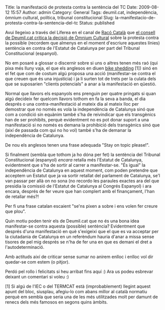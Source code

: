 Title: la manifestació de protesta contra la sentència del TC
Date: 2009-08-12 15:57
Author: admin
Category: General
Tags: deumil.cat, independència, òmnium cultural, política, tribunal constitucional
Slug: la-manifestacio-de-protesta-contra-la-sentencia-del-tc
Status: published

Avui llegeixo a través del Liferea en el canal de [Racó Català](http://www.racocatala.cat "Lloc web de Racó Català") que [el consell de Deumil.cat critica la decisió de Òmnium Cultural](http://www.racocatala.cat/noticia/20223/deumil.cat-critica-decisio-omnium-cultural "Notícia a Racó Català sobre la crítica de Deumil.cat a Òmnium Cultural") sobre la protesta contra la possible (recordem que almenys en el moment d'escriure aquestes línies) sentència en contra de l'Estatut de Catalunya per part del Tribunal Constitucional (espanyol).

No em posaré a glossar o discernir sobre si uns o altres tenen més raó (qui pixa més lluny vaja, el que els anglesos en diuen [bike shedding](http://en.wikipedia.org/wiki/Bikeshedding "Article de la Wikipedia anglesa sobre Bike Shedding") \[1\]) sinó en el fet que com de costum algú proposa una acció (manifestar-se contra el que creuen que és una injustícia) i ja li surten tot de trets per la culata dels que se suposarien "clients potencials" a anar a la manifestació en qüestió.

Normal que llavors els espanyols ens prenguin per quatre pringats si quan algú decideix fer quelcom llavors tothom en fa la seva a banda, el dia després o una contra-manifestació al mateix dia al mateix lloc per demostrar que no només es vola la independència de Catalunya sinó que com a condició sin equànim també s'ha de reivindicar que els transgènics han de ser prohibits, perquè evidentment no es pot donar suport a una manifestació si no només es demana la prohibició dels transgènics sinó que (així de passada com qui no ho vol) també s'ha de demanar la independència de Catalunya.

De nou els anglesos tenen una frase adequada "Stay on topic please!".

Si finalment (sembla que tothom ja ho dóna per fet) la sentència del Tribunal Constitucional (espanyol) *encara* retalla més l'Estatut de Catalunya, evidentment que s'ha de sortir al carrer a manifestar-se. "És igual" la independència de Catalunya en aquest moment, com poden pretendre que acceptem un Estatut que ja va sortir retallat del parlament de Catalunya, se'l van passar per allà on no sona (no recordo les paraules exactes ara del que presidia la comissió de l'Estatut de Catalunya al Congrés Espanyol) i ara encara, després de fer veure que han complert amb el finançament, l'han de retallar més?!

Per fi una frase catalan escaient "se'ns pixen a sobre i ens volen fer creure que plou".

Quin motiu poden tenir els de Deumil.cat que no és una bona idea manifestar-se contra aquesta (possible) sentència? Evidentment que després d'una manifestació en què s'exigeixi que el que es va acceptar per la ciutadania de Catalunya en un referèndum hauria d'anar a missa sense tisores de pel mig després se n'ha de fer una en que es demani el dret a l'autodeterminació.

Amb actituds així de criticar sense sumar no anirem enlloc i enlloc vol dir quedar-se com estem (o pitjor).

Perdó pel rollo i felicitats si heu arribat fins aquí :) Ara us podeu esbrevar deixant un comentari si voleu :)

\[1\] Si algú de l'IEC o del TERMCAT està (improbablement) llegint aquest apunt del bloc, siusplau, afegiu-lo com abans millor al català normatiu perquè em sembla que seria una de les més utilitzades molt per damunt de renecs dels més famosos en segons quins àmbits.
